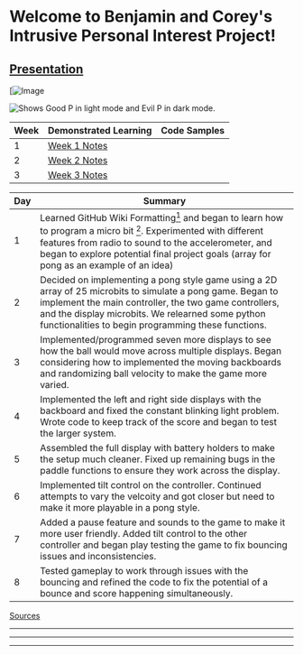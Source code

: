 # Welcome to Benjamin and Corey's Intrusive Personal Interest Project!

## [Presentation](https://docs.google.com/presentation/d/1BYW3g8E4uTiwx9T-5mipRFStOk-WniuoF8NEB2TlrG4/edit?usp=sharing)
[![Image](https://miro.medium.com/v2/resize:fit:403/1*ZXMauLNaFe8mBX2qqE5n_w.png)


<picture>
  <source media="(prefers-color-scheme: dark)" srcset="https://user-images.githubusercontent.com/112722697/199281611-ef3209cb-16ab-4d90-873b-bf7f69ab2775.png">
  <source media="(prefers-color-scheme: light)" srcset="https://user-images.githubusercontent.com/112722697/199556015-e50a0b8a-990c-4861-8722-5ab6ae109727.png">
  <img alt="Shows Good P in light mode and Evil P in dark mode." src="https://user-images.githubusercontent.com/112722697/199285242-12640e99-4fe8-4686-b011-cf814884c28a.jpeg">
</picture>

|Week|Demonstrated Learning|Code Samples|
|-|-|-|
|1|[Week 1 Notes](https://github.com/Homestead-High-School/personal-project-Corey-6-6-6/blob/main/Week1Notes.md)||
|2|[Week 2 Notes](https://github.com/Homestead-High-School/personal-project-Corey-6-6-6/blob/main/Week2Notes.md)||
|3|[Week 3 Notes](https://github.com/Homestead-High-School/personal-project-Corey-6-6-6/blob/main/Week3Notes.md)||

|Day|Summary|
|-|-|
|1|Learned GitHub Wiki Formatting[<sup>1</sup>] and began to learn how to program a micro bit [<sup>2</sup>]. Experimented with different features from radio to sound to the accelerometer, and began to explore potential final project goals (array for pong as an example of an idea)|
|2|Decided on implementing a pong style game using a 2D array of 25 microbits to simulate a pong game. Began to implement the main controller, the two game controllers, and the display microbits. We relearned some python functionalities to begin programming these functions.| 
|3|Implemented/programmed seven more displays to see how the ball would move across multiple displays. Began considering how to implemented the moving backboards and randomizing ball velocity to make the game more varied.|
|4|Implemented the left and right side displays with the backboard and fixed the constant blinking light problem. Wrote code to keep track of the score and began to test the larger system.|
|5|Assembled the full display with battery holders to make the setup much cleaner. Fixed up remaining bugs in the paddle functions to ensure they work across the display.|
|6|Implemented tilt control on the controller. Continued attempts to vary the velcoity and got closer but need to make it more playable in a pong style.|
|7|Added a pause feature and sounds to the game to make it more user friendly. Added tilt control to the other controller and began play testing the game to fix bouncing issues and inconsistencies.|
|8|Tested gameplay to work through issues with the bouncing and refined the code to fix the potential of a bounce and score happening simultaneously.|
[Sources](https://github.com/Homestead-High-School/personal-project-Corey-6-6-6/blob/main/Week3Notes.md)
<hr>
<hr>
<hr>

[<sup>1</sup>]: https://docs.github.com/en/get-started/writing-on-github/getting-started-with-writing-and-formatting-on-github/basic-writing-and-formatting-syntax#paragraphs
[<sup>2</sup>]: https://python.microbit.org/v/3
